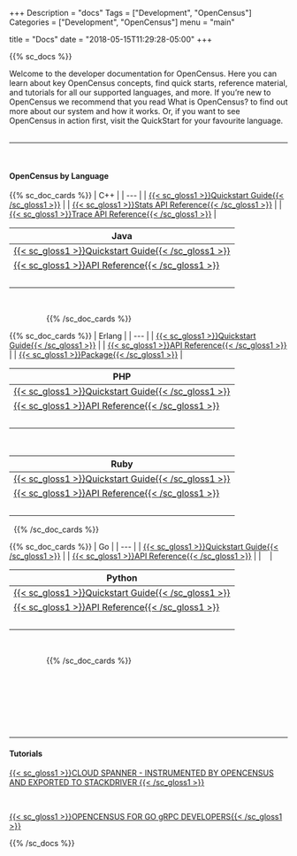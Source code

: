 +++
Description = "docs"
Tags = ["Development", "OpenCensus"]
Categories = ["Development", "OpenCensus"]
menu = "main"

title = "Docs"
date = "2018-05-15T11:29:28-05:00"
+++

{{% sc_docs %}}

Welcome to the developer documentation for OpenCensus. Here you can learn about key OpenCensus concepts, find quick starts, reference material, and tutorials for all our supported languages, and more. If you’re new to OpenCensus we recommend that you read What is OpenCensus? to find out more about our system and how it works. Or, if you want to see OpenCensus in action first, visit the QuickStart for your favourite language.  
&nbsp;  

---

&nbsp;  
#### OpenCensus by Language

{{% sc_doc_cards %}}
| C++ |
| --- |
| [{{< sc_gloss1 >}}Quickstart Guide{{< /sc_gloss1 >}}](../cpp/index.html) |
| [{{< sc_gloss1 >}}Stats API Reference{{< /sc_gloss1 >}}](https://github.com/census-instrumentation/opencensus-cpp/blob/master/opencensus/stats/README.md ) |
| [{{< sc_gloss1 >}}Trace API Reference{{< /sc_gloss1 >}}](https://github.com/census-instrumentation/opencensus-cpp/blob/master/opencensus/trace/README.md) |
&nbsp;

| Java |
| --- |
| [{{< sc_gloss1 >}}Quickstart Guide{{< /sc_gloss1 >}}](../java/index.html) |
| [{{< sc_gloss1 >}}API Reference{{< /sc_gloss1 >}}](https://www.javadoc.io/doc/io.opencensus/opencensus-api/0.13.2) |
| &nbsp;&nbsp; |
&nbsp;

&nbsp;&nbsp;
&nbsp;&nbsp;
&nbsp;&nbsp;
&nbsp;&nbsp;
&nbsp;&nbsp;
&nbsp;
{{% /sc_doc_cards %}}

{{% sc_doc_cards %}}
| Erlang |
| --- |
| [{{< sc_gloss1 >}}Quickstart Guide{{< /sc_gloss1 >}}](../erlang/index.html) |
| [{{< sc_gloss1 >}}API Reference{{< /sc_gloss1 >}}](https://hexdocs.pm/opencensus/0.3.1/) |
| [{{< sc_gloss1 >}}Package{{< /sc_gloss1 >}}](https://hex.pm/packages/opencensus) |
&nbsp;

| PHP |
| --- |
| [{{< sc_gloss1 >}}Quickstart Guide{{< /sc_gloss1 >}}](../php/index.html) |
| [{{< sc_gloss1 >}}API Reference{{< /sc_gloss1 >}}](https://packagist.org/packages/opencensus/opencensus) |
| &nbsp;&nbsp; |
&nbsp;

| Ruby |
| --- |
| [{{< sc_gloss1 >}}Quickstart Guide{{< /sc_gloss1 >}}](../ruby/index.html) |
| [{{< sc_gloss1 >}}API Reference{{< /sc_gloss1 >}}](https://www.rubydoc.info/gems/opencensus) |
| &nbsp;&nbsp; |
&nbsp;
{{% /sc_doc_cards %}}

{{% sc_doc_cards %}}
| Go |
| --- |
| [{{< sc_gloss1 >}}Quickstart Guide{{< /sc_gloss1 >}}](../go/index.html) |
| [{{< sc_gloss1 >}}API Reference{{< /sc_gloss1 >}}](https://godoc.org/go.opencensus.io) |
| &nbsp;&nbsp; |
&nbsp;

| Python |
| --- |
| [{{< sc_gloss1 >}}Quickstart Guide{{< /sc_gloss1 >}}](../python/index.html) |
| [{{< sc_gloss1 >}}API Reference{{< /sc_gloss1 >}}](https://census-instrumentation.github.io/opencensus-python/trace/api/index.html) |
| &nbsp;&nbsp; |
&nbsp;

&nbsp;&nbsp;
&nbsp;&nbsp;
&nbsp;&nbsp;
&nbsp;&nbsp;
&nbsp;&nbsp;
&nbsp;
{{% /sc_doc_cards %}}

&nbsp;  
<br /><br /><br />
<br /><br /> 

* * *
  
#### Tutorials

[{{< sc_gloss1 >}}CLOUD SPANNER - INSTRUMENTED BY OPENCENSUS AND EXPORTED TO STACKDRIVER {{< /sc_gloss1 >}}][1]  

&nbsp;  

[{{< sc_gloss1 >}}OPENCENSUS FOR GO gRPC DEVELOPERS{{< /sc_gloss1 >}}][2]


[1]: ../spanner/index.html
[2]: ../gogrpc/index.html

{{% /sc_docs %}}
